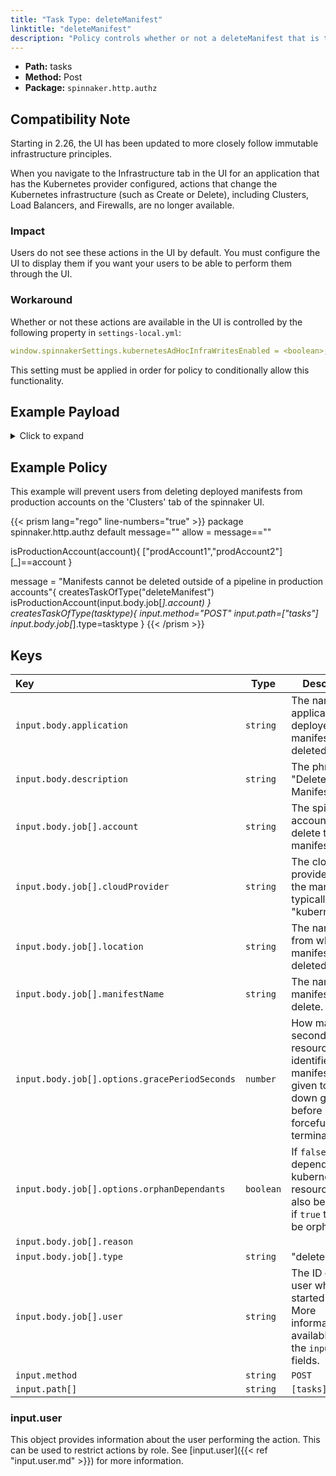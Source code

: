 ```yaml
---
title: "Task Type: deleteManifest"
linktitle: "deleteManifest"
description: "Policy controls whether or not a deleteManifest that is triggered from outside a spinnaker pipeline (e.g. from the 'Clusters' tab of an application) can run."
---
```


- **Path:** tasks
- **Method:** Post
- **Package:** `spinnaker.http.authz`

## Compatibility Note

Starting in 2.26, the UI has been updated to more closely follow immutable infrastructure principles.

When you navigate to the Infrastructure tab in the UI for an application that has the Kubernetes provider configured, actions that change the Kubernetes infrastructure (such as Create or Delete), including Clusters, Load Balancers, and Firewalls, are no longer available.

### Impact

Users do not see these actions in the UI by default. You must configure the UI to display them if you want your users to be able to perform them through the UI.

### Workaround

Whether or not these actions are available in the UI is controlled by the following property in `settings-local.yml`:

```yml
window.spinnakerSettings.kubernetesAdHocInfraWritesEnabled = <boolean>;
```

This setting must be applied in order for policy to conditionally allow this functionality.

## Example Payload

<details><summary>Click to expand</summary>

```json
{
  "input": {
    "body": {
      "application": "hostname",
      "description": "Delete manifest",
      "job": [
        {
          "account": "spinnaker",
          "cloudProvider": "kubernetes",
          "location": "staging",
          "manifestName": "deployment hostname",
          "options": {
            "gracePeriodSeconds": 5,
            "orphanDependants": false
          },
          "reason": null,
          "type": "deleteManifest",
          "user": "myUserName"
        }
      ]
    },
    "method": "POST",
    "path": [
      "tasks"
    ],
    "user": {
      "isAdmin": false,
      "roles": [],
      "username": "myUserName"
    }
  }
}
```
</details>

## Example Policy

This example will prevent users from deleting deployed manifests from production accounts on the 'Clusters' tab of the spinnaker UI.

{{< prism lang="rego" line-numbers="true" >}}
package spinnaker.http.authz
default message=""
allow = message==""

isProductionAccount(account){
	["prodAccount1","prodAccount2"][_]==account
}

message = "Manifests cannot be deleted outside of a pipeline in production accounts"{
      createsTaskOfType("deleteManifest")
      isProductionAccount(input.body.job[_].account)
}
createsTaskOfType(tasktype){
    input.method="POST"
    input.path=["tasks"]
    input.body.job[_].type=tasktype
}
{{< /prism >}}

## Keys

| Key                                           | Type      | Description                                                                                                                        |
| :-------------------------------------------- | --------- | ---------------------------------------------------------------------------------------------------------------------------------- |
| `input.body.application`                      | `string`  | The name of the application that deployed the manifest being deleted.                                                              |
| `input.body.description`                      | `string`  | The phrase "Delete Manifest".                                                                                                      |
| `input.body.job[].account`                    | `string`  | The spinnaker account that will delete the manifest.                                                                               |
| `input.body.job[].cloudProvider`              | `string`  | The cloud provider running the manifest, typically "kubernetes".                                                                   |
| `input.body.job[].location`                   | `string`  | The namespace from which the manifest will be deleted.                                                                             |
| `input.body.job[].manifestName`               | `string`  | The name of the manifest to delete.                                                                                                |
| `input.body.job[].options.gracePeriodSeconds` | `number`  | How many seconds the resource identified by the manifest will be given to shut down gracefully before being forcefully terminated. |
| `input.body.job[].options.orphanDependants`   | `boolean` | If `false` dependant kubernetes resources will also be deleted, if `true` they will be orphaned.                                   |
| `input.body.job[].reason`                     | ` `       |                                                                                                                                    |
| `input.body.job[].type`                       | `string`  | "deleteManifest"                                                                                                                   |
| `input.body.job[].user`                       | `string`  | The ID of the user who started the job. More information is available under the `input.user` fields.                               |
| `input.method`                                | `string`  | `POST`                                                                                                                             |
| `input.path[]`                                | `string`  | `[tasks]`                                                                                                                          |

### input.user

This object provides information about the user performing the action. This can be used to restrict actions by role. See [input.user]({{< ref "input.user.md" >}}) for more information.
